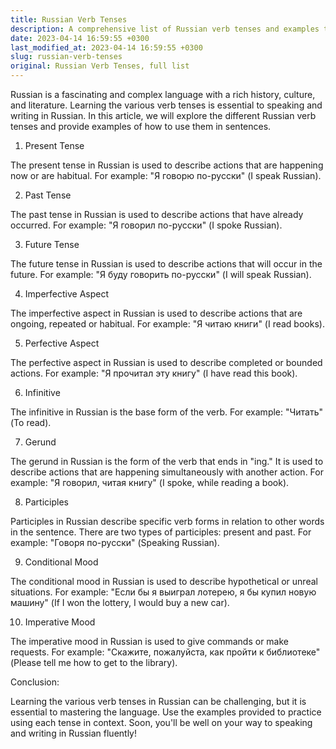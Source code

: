 ```yaml
---
title: Russian Verb Tenses
description: A comprehensive list of Russian verb tenses and examples to understand their usage in sentences.
date: 2023-04-14 16:59:55 +0300
last_modified_at: 2023-04-14 16:59:55 +0300
slug: russian-verb-tenses
original: Russian Verb Tenses, full list
---
```

Russian is a fascinating and complex language with a rich history, culture, and literature. Learning the various verb tenses is essential to speaking and writing in Russian. In this article, we will explore the different Russian verb tenses and provide examples of how to use them in sentences.

1. Present Tense

The present tense in Russian is used to describe actions that are happening now or are habitual. For example: "Я говорю по-русски" (I speak Russian).

2. Past Tense

The past tense in Russian is used to describe actions that have already occurred. For example: "Я говорил по-русски" (I spoke Russian).

3. Future Tense

The future tense in Russian is used to describe actions that will occur in the future. For example: "Я буду говорить по-русски" (I will speak Russian).

4. Imperfective Aspect

The imperfective aspect in Russian is used to describe actions that are ongoing, repeated or habitual. For example: "Я читаю книги" (I read books).

5. Perfective Aspect

The perfective aspect in Russian is used to describe completed or bounded actions. For example: "Я прочитал эту книгу" (I have read this book).

6. Infinitive

The infinitive in Russian is the base form of the verb. For example: "Читать" (To read).

7. Gerund

The gerund in Russian is the form of the verb that ends in "ing." It is used to describe actions that are happening simultaneously with another action. For example: "Я говорил, читая книгу" (I spoke, while reading a book).

8. Participles

Participles in Russian describe specific verb forms in relation to other words in the sentence. There are two types of participles: present and past. For example: "Говоря по-русски" (Speaking Russian).

9. Conditional Mood

The conditional mood in Russian is used to describe hypothetical or unreal situations. For example: "Если бы я выиграл лотерею, я бы купил новую машину" (If I won the lottery, I would buy a new car).

10. Imperative Mood

The imperative mood in Russian is used to give commands or make requests. For example: "Скажите, пожалуйста, как пройти к библиотеке" (Please tell me how to get to the library).

Conclusion:

Learning the various verb tenses in Russian can be challenging, but it is essential to mastering the language. Use the examples provided to practice using each tense in context. Soon, you'll be well on your way to speaking and writing in Russian fluently!